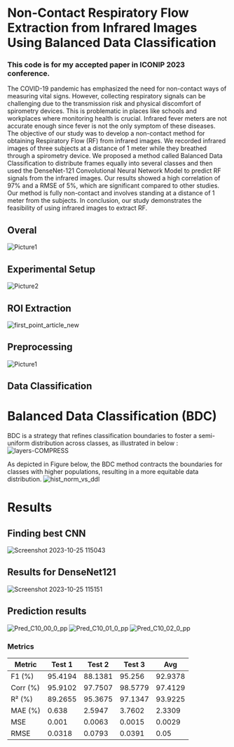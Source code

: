 # Non-Contact Respiratory Flow Extraction from Infrared Images Using Balanced Data Classification
### This code is for my accepted paper in ICONIP 2023 conference.
The COVID-19 pandemic has emphasized the need for non-contact ways of measuring vital signs. However, collecting respiratory signals can be challenging due to the transmission risk and physical discomfort of spirometry devices. This is problematic in places like schools and workplaces where monitoring health is crucial. Infrared fever meters are not accurate enough since fever is not the only symptom of these diseases. The objective of our study was to develop a non-contact method for obtaining Respiratory Flow (RF) from infrared images. We recorded infrared images of three subjects at a distance of 1 meter while they breathed through a spirometry device. We proposed a method called Balanced Data Classification to distribute frames equally into several classes and then used the DenseNet-121 Convolutional Neural Network Model to predict RF signals from the infrared images. Our results showed a high correlation of 97% and a RMSE of 5%, which are significant compared to other studies. Our method is fully non-contact and involves standing at a distance of 1 meter from the subjects. In conclusion, our study demonstrates the feasibility of using infrared images to extract RF. 
## Overal
![Picture1](https://github.com/ali-rzb/RF-Extraction-from-IR-Using-BDC/assets/63366614/5a7eff2f-f403-469e-be52-8e938d7931fe)

## Experimental Setup
![Picture2](https://github.com/ali-rzb/RF-Extraction-from-IR-Using-BDC/assets/63366614/96410b56-901e-4d2d-b67f-72c7fbd22aa4)

## ROI Extraction
![first_point_article_new](https://github.com/ali-rzb/RF-Extraction-from-IR-Using-BDC/assets/63366614/f94fd56e-c5c3-4ed4-a943-e7c608cb2acd)

## Preprocessing
![Picture1](https://github.com/ali-rzb/RF-Extraction-from-IR-Using-BDC/assets/63366614/428da52b-6c2b-48fe-99a2-5e9bb775d173)

## Data Classification
# Balanced Data Classification (BDC)
BDC is a strategy that refines classification boundaries to foster a semi-uniform distribution across classes, as illustrated in below : 
![layers-COMPRESS](https://github.com/ali-rzb/RF-Extraction-from-IR-Using-BDC/assets/63366614/6802a519-0549-4be5-962c-6b4ec0556a01)

As depicted in Figure below, the BDC method contracts the boundaries for classes with higher populations, resulting in a more equitable data distribution.
![hist_norm_vs_ddl](https://github.com/ali-rzb/RF-Extraction-from-IR-Using-BDC/assets/63366614/020cdae4-5126-4a17-a070-62d58f066c7c)


# Results
## Finding best CNN
![Screenshot 2023-10-25 115043](https://github.com/ali-rzb/RF-Extraction-from-IR-Using-BDC/assets/63366614/25cca865-bb49-42cf-917a-c610b6e1c3a1)
## Results for DenseNet121
![Screenshot 2023-10-25 115151](https://github.com/ali-rzb/RF-Extraction-from-IR-Using-BDC/assets/63366614/0caaa793-6e9e-4f44-b712-c45e59fd2588)

## Prediction results

![Pred_C10_00_0_pp](https://github.com/ali-rzb/RF-Extraction-from-IR-Using-BDC/assets/63366614/3cee5cb5-c947-4763-abbb-ca55463a1b88)
![Pred_C10_01_0_pp](https://github.com/ali-rzb/RF-Extraction-from-IR-Using-BDC/assets/63366614/c48b67cd-b042-48ea-a506-b2e932f3228c)
![Pred_C10_02_0_pp](https://github.com/ali-rzb/RF-Extraction-from-IR-Using-BDC/assets/63366614/51dc2b5d-307a-4882-9fd0-3bf04c25f54f)

### Metrics
Metric     | Test 1    | Test 2    | Test 3    | Avg       |    
---------- | --------- | --------- | --------- | --------- |
F1 (%)     | 95.4194   | 88.1381   | 95.256    | 92.9378   |
Corr (%)   | 95.9102   | 97.7507   | 98.5779   | 97.4129   |
R² (%)     | 89.2655   | 95.3675   | 97.1347   | 93.9225   |
MAE (%)    | 0.638     | 2.5947    | 3.7602    | 2.3309    |
MSE        | 0.001     | 0.0063    | 0.0015    | 0.0029    |
RMSE       | 0.0318    | 0.0793    | 0.0391    | 0.05      |
